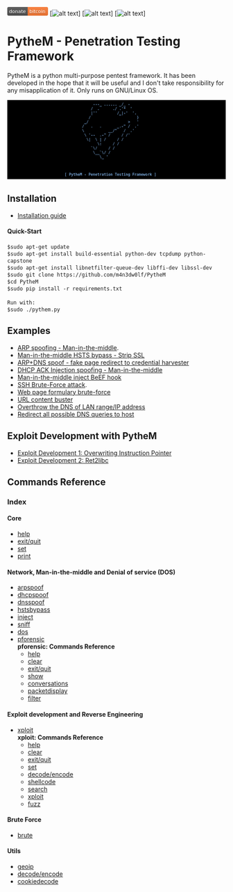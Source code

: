 [![alt text](config/donate.png)](https://blockchain.info/address/1Eggia3JXwWiR4mkVqztionNUfs2N3ghAd)
[![alt text](https://img.shields.io/badge/version-v0.6.8-yellow.svg)]
[![alt text](https://img.shields.io/badge/python-2.7-blue.svg)]
[![alt text](https://img.shields.io/badge/OS-GNU%2FLinux-000000.svg)]


# PytheM - Penetration Testing Framework


PytheM is a python multi-purpose pentest framework. It has been developed in the hope that it will be useful and I don't take responsibility for any misapplication of it. Only runs on GNU/Linux OS.

![alt text](config/pythembkg.png)

## Installation

- [Installation guide](https://github.com/m4n3dw0lf/PytheM/wiki/Installation#installation)

#### Quick-Start
```
$sudo apt-get update
$sudo apt-get install build-essential python-dev tcpdump python-capstone
$sudo apt-get install libnetfilter-queue-dev libffi-dev libssl-dev
$sudo git clone https://github.com/m4n3dw0lf/PytheM
$cd PytheM
$sudo pip install -r requirements.txt 

Run with:
$sudo ./pythem.py
```

## Examples

- [ARP spoofing - Man-in-the-middle](https://github.com/m4n3dw0lf/PytheM/wiki/Examples#arp-spoofing---man-in-the-middle).
- [Man-in-the-middle HSTS bypass - Strip SSL](https://github.com/m4n3dw0lf/PytheM/wiki/Examples#man-in-the-middle-hsts-bypass---strip-ssl)
- [ARP+DNS spoof - fake page redirect to credential harvester](https://github.com/m4n3dw0lf/PytheM/wiki/Examples#arpdns-spoof---fake-page-redirect-to-credential-harvester)
- [DHCP ACK Injection spoofing - Man-in-the-middle](https://github.com/m4n3dw0lf/PytheM/wiki/Examples#man-in-the-middle-dhcp-spoofing---dhcp-ack-injection)
- [Man-in-the-middle inject BeEF hook](https://github.com/m4n3dw0lf/PytheM/wiki/Examples#inject-beef-hook)
- [SSH Brute-Force attack](https://github.com/m4n3dw0lf/PytheM/wiki/Examples#ssh-brute-force-attack).
- [Web page formulary brute-force](https://github.com/m4n3dw0lf/PytheM/wiki/Examples#web-page-formulary-brute-force)
- [URL content buster](https://github.com/m4n3dw0lf/PytheM/wiki/Examples#url-content-buster)
- [Overthrow the DNS of LAN range/IP address](https://github.com/m4n3dw0lf/PytheM/wiki/Examples#overthrow-the-dns-of-lan-rangeip-address)
- [Redirect all possible DNS queries to host](https://github.com/m4n3dw0lf/PytheM/wiki/Examples#redirect-all-possible-dns-queries-to-host)

## Exploit Development with PytheM

- [Exploit Development 1: Overwriting Instruction Pointer](https://github.com/m4n3dw0lf/PytheM/wiki/Exploit-development#exploit-development-1-overwriting-instruction-pointer)
- [Exploit Development 2: Ret2libc](https://github.com/m4n3dw0lf/PytheM/wiki/Exploit-development#exploit-development-2-ret2libc)

## Commands Reference

### Index

#### Core
  - [help](https://github.com/m4n3dw0lf/PytheM/wiki/Commands-Reference#help)
  - [exit/quit](https://github.com/m4n3dw0lf/PytheM/wiki/Commands-Reference#exitquit)
  - [set](https://github.com/m4n3dw0lf/PytheM/wiki/Commands-Reference#set)
  - [print](https://github.com/m4n3dw0lf/PytheM/wiki/Commands-Reference#print)

#### Network, Man-in-the-middle and Denial of service (DOS)<br>
  - [arpspoof](https://github.com/m4n3dw0lf/PytheM/wiki/Commands-Reference#arpspoof)
  - [dhcpspoof](https://github.com/m4n3dw0lf/PytheM/wiki/Commands-Reference#dhcpspoof)
  - [dnsspoof](https://github.com/m4n3dw0lf/PytheM/wiki/Commands-Reference#dnsspoof)
  - [hstsbypass](https://github.com/m4n3dw0lf/PytheM/wiki/Commands-Reference#hstsbypass)
  - [inject](https://github.com/m4n3dw0lf/PytheM/wiki/Commands-Reference#inject)
  - [sniff](https://github.com/m4n3dw0lf/PytheM/wiki/Commands-Reference#sniff)
  - [dos](https://github.com/m4n3dw0lf/PytheM/wiki/Commands-Reference#dos)
  - [pforensic](https://github.com/m4n3dw0lf/PytheM/wiki/Commands-Reference#pforensic)
    <br>**pforensic: Commands Reference**<br>
    - [help](https://github.com/m4n3dw0lf/PytheM/wiki/Commands-Reference#help-1)
    - [clear](https://github.com/m4n3dw0lf/PytheM/wiki/Commands-Reference#clear)
    - [exit/quit](https://github.com/m4n3dw0lf/PytheM/wiki/Commands-Reference#exitquit-1)
    - [show](https://github.com/m4n3dw0lf/PytheM/wiki/Commands-Reference#show)
    - [conversations](https://github.com/m4n3dw0lf/PytheM/wiki/Commands-Reference#conversations)
    - [packetdisplay](https://github.com/m4n3dw0lf/PytheM/wiki/Commands-Reference#packetdisplay-num)
    - [filter](https://github.com/m4n3dw0lf/PytheM/wiki/Commands-Reference#filter-stringlayer)

#### Exploit development and Reverse Engineering<br>
  - [xploit](https://github.com/m4n3dw0lf/PytheM/wiki/Commands-Reference#xploit)
    <br>**xploit: Commands Reference**<br>
    - [help](https://github.com/m4n3dw0lf/PytheM/wiki/Commands-Reference#help-2)
    - [clear](https://github.com/m4n3dw0lf/PytheM/wiki/Commands-Reference#clear-1)
    - [exit/quit](https://github.com/m4n3dw0lf/PytheM/wiki/Commands-Reference#exitquit-2)
    - [set](https://github.com/m4n3dw0lf/PytheM/wiki/Commands-Reference#set-1)
    - [decode/encode](https://github.com/m4n3dw0lf/PytheM/wiki/Commands-Reference#decodeencode)
    - [shellcode](https://github.com/m4n3dw0lf/PytheM/wiki/Commands-Reference#shellcode)
    - [search](https://github.com/m4n3dw0lf/PytheM/wiki/Commands-Reference#search)
    - [xploit](https://github.com/m4n3dw0lf/PytheM/wiki/Commands-Reference#xploit-1)
    - [fuzz](https://github.com/m4n3dw0lf/PytheM/wiki/Commands-Reference#fuzz)

#### Brute Force<br>
  - [brute](https://github.com/m4n3dw0lf/PytheM/wiki/Commands-Reference#brute)

#### Utils<br>
  - [geoip](https://github.com/m4n3dw0lf/PytheM/wiki/Commands-Reference#geoip)
  - [decode/encode](https://github.com/m4n3dw0lf/PytheM/wiki/Commands-Reference#decodeencode-1)
  - [cookiedecode](https://github.com/m4n3dw0lf/PytheM/wiki/Commands-Reference#cookiedecode)
